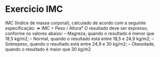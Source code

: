 # Exercicio IMC

IMC (Indice de massa corporal), calculado de acordo com a seguinte especificação:
=> IMC = Peso / Altura²
O resultado deve ser expresso, conforme os valores abaixo:
– Magreza, quando o resultado é menor que 18,5 kg/m2;
– Normal, quando o resultado está entre 18,5 e 24,9 kg/m2;
– Sobrepeso, quando o resultado está entre 24,9 e 30 kg/m2;
– Obesidade, quando o resultado é maior que 30 kg/m2